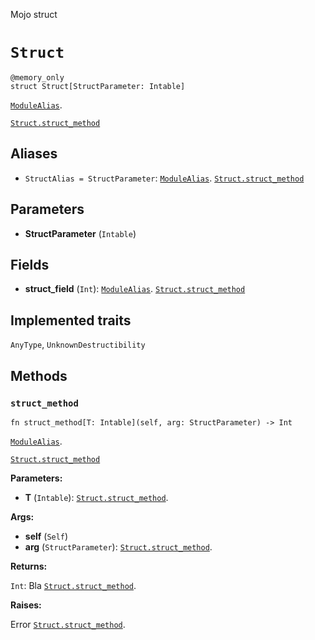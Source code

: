 Mojo struct

# `Struct`

```mojo
@memory_only
struct Struct[StructParameter: Intable]
```

[`ModuleAlias`](_index.md#aliases).

[`Struct.struct_method`](Struct-.md#struct_method)

## Aliases

- `StructAlias = StructParameter`: [`ModuleAlias`](_index.md#aliases). [`Struct.struct_method`](Struct-.md#struct_method)

## Parameters

- **StructParameter** (`Intable`)

## Fields

- **struct_field** (`Int`): [`ModuleAlias`](_index.md#aliases). [`Struct.struct_method`](Struct-.md#struct_method)

## Implemented traits

`AnyType`, `UnknownDestructibility`

## Methods

### `struct_method`

```mojo
fn struct_method[T: Intable](self, arg: StructParameter) -> Int
```

[`ModuleAlias`](_index.md#aliases).

[`Struct.struct_method`](Struct-.md#struct_method)

**Parameters:**

- **T** (`Intable`): [`Struct.struct_method`](Struct-.md#struct_method).

**Args:**

- **self** (`Self`)
- **arg** (`StructParameter`): [`Struct.struct_method`](Struct-.md#struct_method).

**Returns:**

`Int`: Bla [`Struct.struct_method`](Struct-.md#struct_method).

**Raises:**

Error [`Struct.struct_method`](Struct-.md#struct_method).


